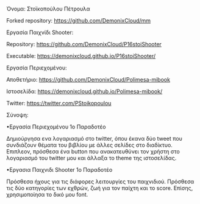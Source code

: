 Όνομα: Στοϊκοπούλου Πέτρουλα

Forked repository: https://github.com/DemonixCloud/mm

Εργασία Παιχνίδι Shooter: 

Repository: https://github.com/DemonixCloud/P16stoiShooter

Executable: https://demonixcloud.github.io/P16stoiShooter/

Εργασία Περιεχομένου:

Αποθετήριο: https://github.com/DemonixCloud/Polimesa-mibook

Ιστοσελίδα: https://demonixcloud.github.io/Polimesa-mibook/

Twitter: https://twitter.com/PStoikopoulou

Σύνοψη:

•Εργασία Περιεχομένου 1o Παραδοτέο

Δημιούργησα ενα λογαριασμό στο twitter, όπου έκανα δύο tweet που συνδιάζουν θέματα του βιβλίου με άλλες σελίδες στο διαδίκτυο.
Επιπλεον, πρόσθεσα ένα button που ανακατευθύνει τον χρήστη στο λογαριασμό του twitter μου και άλλαξα το theme της ιστοσελίδας.


•Εργασια Παιχνιδι Shooter 1ο Παραδοτέο

Πρόσθεσα ήχους για τις διάφορες λειτουργίες του παιχνιδιού. Πρόσθεσα τις δύο κατηγορίες των εχθρών, ζωή για τον παίχτη και το score. Επίσης, χρησιμοποίησα το δικό μου font.
